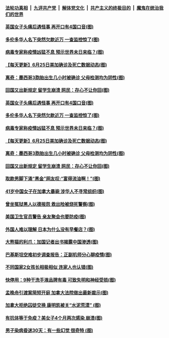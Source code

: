 ####  [法轮功真相](../../../../basic/blob/master/README.md?t=06260902) &nbsp;|&nbsp; [九评共产党](../../../../9ping.md/blob/master/README.md?t=06260902) &nbsp;|&nbsp; [解体党文化](../../../../jtdwh.md/blob/master/README.md?t=06260902)  &nbsp;|&nbsp; [共产主义的终极目的](../../../../gczydzjmd.md/blob/master/README.md?t=06260902) &nbsp;|&nbsp; [魔鬼在统治我们的世界](../../../../mgztzwmdsj.md/blob/master/README.md?t=06260902) 

#### [英国女子头痛后遇怪事 再开口有4国口音(图)](../pages/p3/937712.md?t=06260902) 

#### [多伦多华人名下突然欠款近万 一查监控惊了(图)](../pages/p3/937707.md?t=06260902) 

#### [病毒专家称疫情凶猛不息 预示世界未日来临？(图)](../pages/p3/937704.md?t=06260902) 

#### [【每天更新】6月25日美加确诊及死亡数据动态(图)](../pages/p3/935173.md?t=06260902) 

#### [离奇：墨西哥3胞胎出生几小时被确诊 父母检测均为阴性(图)](../pages/p3/937681.md?t=06260902) 

#### [回国又出新规定 留学生崩溃 网民：存心不让你回(图)](../pages/p3/937673.md?t=06260902) 

#### [英国女子头痛后遇怪事 再开口有4国口音(图)](../pages/p3/937712.md?t=06260902) 

#### [多伦多华人名下突然欠款近万 一查监控惊了(图)](../pages/p3/937707.md?t=06260902) 

#### [病毒专家称疫情凶猛不息 预示世界未日来临？(图)](../pages/p3/937704.md?t=06260902) 

#### [【每天更新】6月25日美加确诊及死亡数据动态(图)](../pages/p3/935173.md?t=06260902) 

#### [离奇：墨西哥3胞胎出生几小时被确诊 父母检测均为阴性(图)](../pages/p3/937681.md?t=06260902) 

#### [回国又出新规定 留学生崩溃 网民：存心不让你回(图)](../pages/p3/937673.md?t=06260902) 

#### [取款男脚下涌“黑金”网友叹:“富得流油啊！”(图)](../pages/p3/937535.md?t=06260902) 

#### [41岁中国女子在加拿大暴毙 涉华人不寻常组织(图)](../pages/p3/937634.md?t=06260902) 


#### [曾坐冤狱黑人以德报怨 救出险被烧死警察(图)](../pages/p3/937616.md?t=06260902) 

#### [美国卫生官员警告 亲友聚会也要防疫(图)](../pages/p3/937612.md?t=06260902) 

#### [外国人难以理解 日本为什么没有早餐店？(图)](../pages/p3/937391.md?t=06260902) 

#### [大熊猫的利爪：加国记者出书揭露中国渗透(图)](../pages/p3/937585.md?t=06260902) 

#### [巴基斯坦空难初步调查报告：正副机师分心聊疫情(图)](../pages/p3/937581.md?t=06260902) 

#### [不同国家2女孩长相极相似 连家人也认错(图)](../pages/p3/937576.md?t=06260902) 

#### [快停用：9种干洗手液品牌有毒 可致失明和神经受损(图)](../pages/p3/937572.md?t=06260902) 

#### [孟晚舟引渡案简短开庭 加拿大法院做出最新裁示(图)](../pages/p3/937502.md?t=06260902) 

#### [加拿大拒绝囚徒交换 康明凯被关“水泥荒漠” (图)](../pages/p3/937489.md?t=06260902) 

#### [有抗体等于免疫？美女子4个月两次感染 崩溃(图)](../pages/p3/937487.md?t=06260902) 

#### [男子染病昏迷30天：有一些幻觉 很奇特 (图)](../pages/p3/937456.md?t=06260902) 

